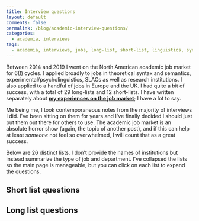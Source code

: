 ```yaml
---
title: Interview questions
layout: default
comments: false
permalink: /blog/academic-interview-questions/
categories:
  - academia, interviews
tags:
  - academia, interviews, jobs, long-list, short-list, linguistics, syntax, semantics
---
```


<script src="/js/zepto.min.js"></script>
<script>
Zepto(function($){
	$('a').each(function(i,dt){
		var that = $(this);

		if (that.text() != 'list')
			return;
		
		// for anchors that have text 'list':

		var par = that.closest('p');
		var desc = par.next();
		
		while (desc.last().next().length && !desc.last().next('h1,h2,h3').length) {
			desc.push(desc.last().next());
		}
	
		that
		.attr('href','#')
		.on('click', function() {
			desc.toggle();
			return false;
		});
		
		desc.toggle();
	});
});
</script>

Between 2014 and 2019 I went on the North American academic job market for 6(!) cycles. I applied broadly to jobs in theoretical syntax and semantics, experimental/psycholinguistics, SLACs as well as research institutions. I also applied to a handful of jobs in Europe and the UK. I had quite a bit of success, with a total of 29 long-lists and 12 short-lists. I have written separately about [**my experiences on the job market**](\my-academic-journey); I have a lot to say.

Me being me, I took contemporaneous notes from the majority of interviews I did. I've been sitting on them for years and I've finally decided I should just put them out there for others to use. The academic job market is an absolute horror show (again, the topic of another post), and if this can help at least *someone* not feel so overwhelmed, I will count that as a great success. 

Below are 26 distinct lists. I don't provide the names of institutions but instead summarize the type of job and department. I've collapsed the lists so the main page is manageable, but you can click on each list to expand the questions. 


Short list questions
--------------------


Long list questions
-------------------
